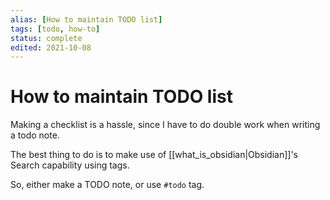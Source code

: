 ```yaml
---
alias: [How to maintain TODO list]
tags: [todo, how-to]
status: complete
edited: 2021-10-08
---
```


# How to maintain TODO list
Making a checklist is a hassle, since I have to do double work when writing a todo note.

The best thing to do is to make use of [[what_is_obsidian|Obsidian]]'s Search capability using tags.

So, either make a TODO note, or use `#todo` tag.